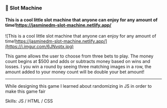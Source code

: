 ### 🎰 Slot Machine
#### This is a cool little slot machine that anyone can enjoy for any amount of time!https://jasminedm-slot-machine.netlify.app/
![This is a cool little slot machine that anyone can enjoy for any amount of time!https://jasminedm-slot-machine.netlify.app/](https://i.imgur.com/6JNvqtx.jpg)

This game allows the user to choose from three bets to play. The money count begins at $500 and adds or subtracts money based on wins and losses.  I you win a round by seeing three matching images in a row, the amount added to your money count will be double your bet amount!
<hr>
While designing this game I learned about randomizing in JS in order to make this game fair

Skills: JS / HTML / CSS

